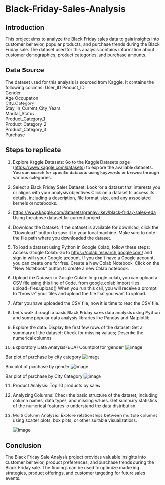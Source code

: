 # Black-Friday-Sales-Analysis

## Introduction
This project aims to analyze the Black Friday sales data to gain insights into customer behavior, popular products, and purchase trends during the Black Friday sale. The dataset used for this analysis contains information about customer demographics, product categories, and purchase amounts.

## Data Source
The dataset used for this analysis is sourced from Kaggle. It contains the following columns:
User_ID	
Product_ID	
Gender	
Age	
Occupation	
City_Category	
Stay_In_Current_City_Years	
Marital_Status	
Product_Category_1	
Product_Category_2	
Product_Category_3	
Purchase


## Steps to replicate
1.	Explore Kaggle Datasets:
Go to the Kaggle Datasets page (https://www.kaggle.com/datasets) to explore the available datasets. You can search for specific datasets using keywords or browse through various categories.

2.	Select a Black Friday Sales Dataset:
Look for a dataset that interests you or aligns with your analysis objectives.Click on a dataset to access its details, including a description, file format, size, and any associated kernels or notebooks.
3.	 https://www.kaggle.com/datasets/pranavuikey/black-friday-sales-eda
Using the above dataset for current project.

4.	Download the Dataset:
If the dataset is available for download, click the "Download" button to save it to your local machine. Make sure to note the file path where you downloaded the dataset.

5.	To load a dataset using Python in Google Colab, follow these steps:
Access Google Colab:
Go to https://colab.research.google.com/ and sign in with your Google account.
If you don't have a Google account, you can create one for free.
Create a New Colab Notebook:
Click on the "New Notebook" button to create a new Colab notebook.

6.	Upload the Dataset to Google Colab:
In google colab, you can upload a CSV file using this line of Code.
from google.colab import files
upload=files.upload()
When you run this cell, you will receive a prompt to “browse” your files and upload the file that you want to upload.

7.	After you have uploaded the CSV file, now it is time to read the CSV file. 

8.	Let's walk through a basic Black Friday sales data analysis using Python and some popular data analysis libraries like Pandas and Matplotlib. 
9.	Explore the data: Display the first few rows of the dataset; Get a summary of the dataset; Check for missing values; Describe the numerical columns

10.	Exploratory Data Analysis (EDA)
Countplot for ‘gender’
![image](https://github.com/ahanadasg/Black-Friday-Sales-Analysis/assets/113302918/c3c20d31-fe80-478f-b930-0300492fce03)


Bar plot of purchase by city category
![image](https://github.com/ahanadasg/Black-Friday-Sales-Analysis/assets/113302918/26bb2f45-4f40-4a96-8ea7-2f074ec3cff0)


Box plot of purchase by gender
![image](https://github.com/ahanadasg/Black-Friday-Sales-Analysis/assets/113302918/8bd621aa-c849-4925-a91a-31b4c517fbca)

Bar plot of purchase by City Category
![image](https://github.com/ahanadasg/Black-Friday-Sales-Analysis/assets/113302918/a8f3389e-daa4-4b4e-ae69-da561ba89220)

11.	Product Analysis: Top 10 products by sales
  
12. Analyzing Columns: Check the basic structure of the dataset, including column names, data types, and missing values. Get summary statistics of the numerical features to understand the data distribution.

    
13.	Multi Column Analysis: Explore relationships between multiple columns using scatter plots, box plots, or other suitable visualizations.

    ![image](https://github.com/ahanadasg/Black-Friday-Sales-Analysis/assets/113302918/5f42ba4f-13ed-41e9-9244-bb1aa96552ff)

## Conclusion
The Black Friday Sale Analysis project provides valuable insights into customer behavior, product preferences, and purchase trends during the Black Friday sale. The findings can be used to optimize marketing strategies, product offerings, and customer targeting for future sales events.


 




